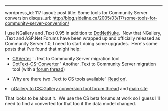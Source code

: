 --- 
wordpress_id: 117
layout: post
title: Some tools for Community Server conversion
disqus_url: http://blog.sideline.ca/2005/03/17/some-tools-for-community-server-conversion/

<p>I use NGallery and .Text 0.95 in addition to <a title="" href="http://www.dotnetnuke.com">DotNetNuke</a>.  Now that NGallery, .Text and ASP.Net Forums have been wrapped up and officially released as Community Server 1.0, I need to start doing some upgrades.  Here's some posts that I've found that might help:</p><ul><li><a href="http://www.communityserver.org/forums/474383/ShowPost.aspx">CSVerter</a> ' .Text to Community Server migration tool</li><li><a href="http://www.kevinharder.com/blogs/kevin/archive/category/1021.aspx">DotText-CS-Converter</a> ' Another .Text to Community Server migration tool (with a <a href="http://www.communityserver.org/forums/477181/ShowPost.aspx">forum thread</a>)</li></ul><ul><li>Why are there two .Text to CS tools available'  <a href="http://www.kevinharder.com/blogs/kevin/archive/2005/03/07/295.aspx">Read on</a>'.</li></ul><li><a href="http://www.communityserver.org/forums/475487/ShowPost.aspx">nGallery to CS::Gallery conversion tool forum thread</a> and <a href="http://www.qgyen.net/blog/archive/2005/03/03/951.aspx">main site</a></li><p>That looks to be about it.  We use the CS beta forums at work so I guess I'll need to find a converted for that too if the data model changed.</p>
